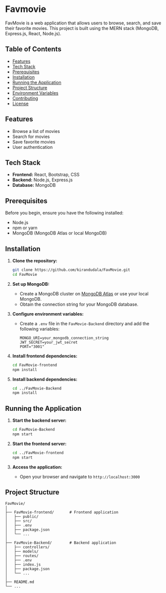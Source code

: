 # Favmovie

FavMovie is a web application that allows users to browse, search, and save their favorite movies. This project is built using the MERN stack (MongoDB, Express.js, React, Node.js).

## Table of Contents
- [Features](#features)
- [Tech Stack](#tech-stack)
- [Prerequisites](#prerequisites)
- [Installation](#installation)
- [Running the Application](#running-the-application)
- [Project Structure](#project-structure)
- [Environment Variables](#environment-variables)
- [Contributing](#contributing)
- [License](#license)

## Features
- Browse a list of movies
- Search for movies
- Save favorite movies
- User authentication

## Tech Stack
- **Frontend:** React, Bootstrap, CSS
- **Backend:** Node.js, Express.js
- **Database:** MongoDB

## Prerequisites
Before you begin, ensure you have the following installed:
- Node.js
- npm or yarn
- MongoDB (MongoDB Atlas or local MongoDB)

## Installation

1. **Clone the repository:**
    ```bash
    git clone https://github.com/kirandudala/FavMovie.git
    cd FavMovie
    ```

2. **Set up MongoDB:**
    - Create a MongoDB cluster on [MongoDB Atlas](https://www.mongodb.com/cloud/atlas) or use your local MongoDB.
    - Obtain the connection string for your MongoDB database.

3. **Configure environment variables:**
    - Create a `.env` file in the `FavMovie-Backend` directory and add the following variables:
      ```plaintext
      MONGO_URI=your_mongodb_connection_string
      JWT_SECRET=your_jwt_secret
      PORT="3001"
      ```

4. **Install frontend dependencies:**
    ```bash
    cd FavMovie-frontend
    npm install
    ```

5. **Install backend dependencies:**
    ```bash
    cd ../FavMovie-Backend
    npm install
    ```

## Running the Application

1. **Start the backend server:**
    ```bash
    cd FavMovie-Backend
    npm start
    ```

2. **Start the frontend server:**
    ```bash
    cd ../FavMovie-frontend
    npm start
    ```

3. **Access the application:**
    - Open your browser and navigate to `http://localhost:3000`

## Project Structure
```plaintext
FavMovie/
│
├── FavMovie-frontend/       # Frontend application
│   ├── public/
│   ├── src/
│   ├── .env
│   ├── package.json
│   └── ...
│
├── FavMovie-Backend/        # Backend application
│   ├── controllers/
│   ├── models/
│   ├── routes/
│   ├── .env
│   ├── index.js
│   ├── package.json
│   └── ...
│
├── README.md
└── ...
